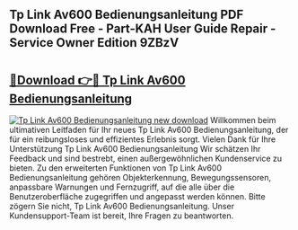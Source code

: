 ## Tp Link Av600 Bedienungsanleitung PDF Download Free - Part-KAH User Guide Repair - Service Owner Edition 9ZBzV

# <h2><a href="http://df454e.blite.top/?on=Tp+Link+Av600+Bedienungsanleitung">🔗Download 👉🔴 Tp Link Av600 Bedienungsanleitung</a></h2>

[![Tp Link Av600 Bedienungsanleitung new download](https://i.imgur.com/lujVjoI.png)](http://df454e.blite.top/?on=Tp+Link+Av600+Bedienungsanleitung)
Willkommen beim ultimativen Leitfaden für Ihr neues Tp Link Av600 Bedienungsanleitung, der für ein reibungsloses und effizientes Erlebnis sorgt. Vielen Dank für Ihre Unterstützung Tp Link Av600 Bedienungsanleitung Wir schätzen Ihr Feedback und sind bestrebt, einen außergewöhnlichen Kundenservice zu bieten. Zu den erweiterten Funktionen von Tp Link Av600 Bedienungsanleitung gehören Objekterkennung, Bewegungssensoren, anpassbare Warnungen und Fernzugriff, auf die alle über die Benutzeroberfläche zugegriffen und angepasst werden können. Bitte zögern Sie nicht, Tp Link Av600 Bedienungsanleitung. Unser Kundensupport-Team ist bereit, Ihre Fragen zu beantworten.
